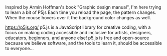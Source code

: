 Inspired by Armin Hoffman's book "Graphic design manual", I'm here trying to learn a bit of P5js 
Each time you reload the page, the pattern changes.
When the mouse hovers over it the background color changes as well. 

https://p5js.org/
p5.js is a JavaScript library for creative coding, with a focus on making coding accessible and inclusive for artists, designers, educators, beginners, and anyone else! p5.js is free and open-source because we believe software, and the tools to learn it, should be accessible to everyone...